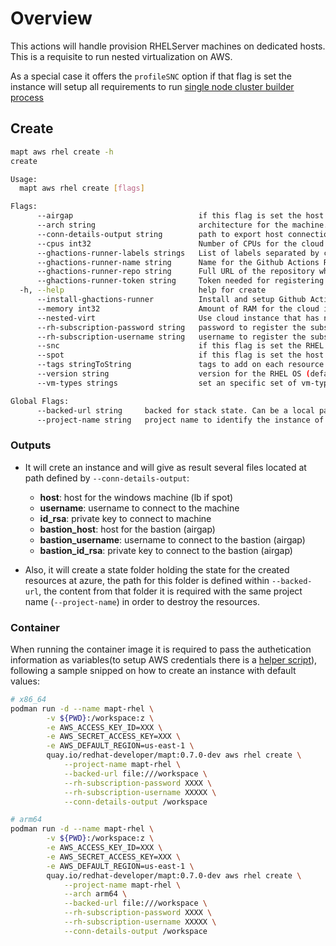 # Overview

This actions will handle provision RHELServer machines on dedicated hosts. This is a requisite to run nested virtualization on AWS.

As a special case it offers the `profileSNC` option if that flag is set the instance will setup all requirements to run 
[single node cluster builder process](https://github.com/crc-org/snc)  

## Create

```bash
mapt aws rhel create -h
create

Usage:
  mapt aws rhel create [flags]

Flags:
      --airgap                            if this flag is set the host will be created as airgap machine. Access will done through a bastion
      --arch string                       architecture for the machine. Allowed x86_64 or arm64 (default "x86_64")
      --conn-details-output string        path to export host connection information (host, username and privateKey)
      --cpus int32                        Number of CPUs for the cloud instance (default 8)
      --ghactions-runner-labels strings   List of labels separated by comma to be added to the self-hosted runner
      --ghactions-runner-name string      Name for the Github Actions Runner
      --ghactions-runner-repo string      Full URL of the repository where the Github Actions Runner should be registered
      --ghactions-runner-token string     Token needed for registering the Github Actions Runner token
  -h, --help                              help for create
      --install-ghactions-runner          Install and setup Github Actions runner in the instance
      --memory int32                      Amount of RAM for the cloud instance in GiB (default 64)
      --nested-virt                       Use cloud instance that has nested virtualization support
      --rh-subscription-password string   password to register the subscription
      --rh-subscription-username string   username to register the subscription
      --snc                               if this flag is set the RHEL will be setup with SNC profile. Setting up all requirements to run https://github.com/crc-org/snc
      --spot                              if this flag is set the host will be created only on the region set by the AWS Env (AWS_DEFAULT_REGION)
      --tags stringToString               tags to add on each resource (--tags name1=value1,name2=value2) (default [])
      --version string                    version for the RHEL OS (default "9.4")
      --vm-types strings                  set an specific set of vm-types and ignore any CPUs, Memory, Arch parameters set. Note vm-type should match requested arch. Also if --spot flag is used set at least 3 types.

Global Flags:
      --backed-url string     backed for stack state. Can be a local path with format file:///path/subpath or s3 s3://existing-bucket
      --project-name string   project name to identify the instance of the stack
```

### Outputs

* It will crete an instance and will give as result several files located at path defined by `--conn-details-output`:

  * **host**: host for the windows machine (lb if spot)
  * **username**: username to connect to the machine
  * **id_rsa**: private key to connect to machine
  * **bastion_host**: host for the bastion (airgap)
  * **bastion_username**: username to connect to the bastion (airgap)
  * **bastion_id_rsa**: private key to connect to the bastion (airgap)

* Also, it will create a state folder holding the state for the created resources at azure, the path for this folder is defined within `--backed-url`, the content from that folder it is required with the same project name (`--project-name`) in order to destroy the resources.

### Container

When running the container image it is required to pass the authetication information as variables(to setup AWS credentials there is a [helper script](./../../hacks/aws_setup.sh)), following a sample snipped on how to create an instance with default values:  

```bash
# x86_64
podman run -d --name mapt-rhel \
        -v ${PWD}:/workspace:z \
        -e AWS_ACCESS_KEY_ID=XXX \
        -e AWS_SECRET_ACCESS_KEY=XXX \
        -e AWS_DEFAULT_REGION=us-east-1 \
        quay.io/redhat-developer/mapt:0.7.0-dev aws rhel create \
            --project-name mapt-rhel \
            --backed-url file:///workspace \
            --rh-subscription-password XXXX \
            --rh-subscription-username XXXXX \
            --conn-details-output /workspace

# arm64
podman run -d --name mapt-rhel \
        -v ${PWD}:/workspace:z \
        -e AWS_ACCESS_KEY_ID=XXX \
        -e AWS_SECRET_ACCESS_KEY=XXX \
        -e AWS_DEFAULT_REGION=us-east-1 \
        quay.io/redhat-developer/mapt:0.7.0-dev aws rhel create \
            --project-name mapt-rhel \
            --arch arm64 \
            --backed-url file:///workspace \
            --rh-subscription-password XXXX \
            --rh-subscription-username XXXXX \
            --conn-details-output /workspace
```
